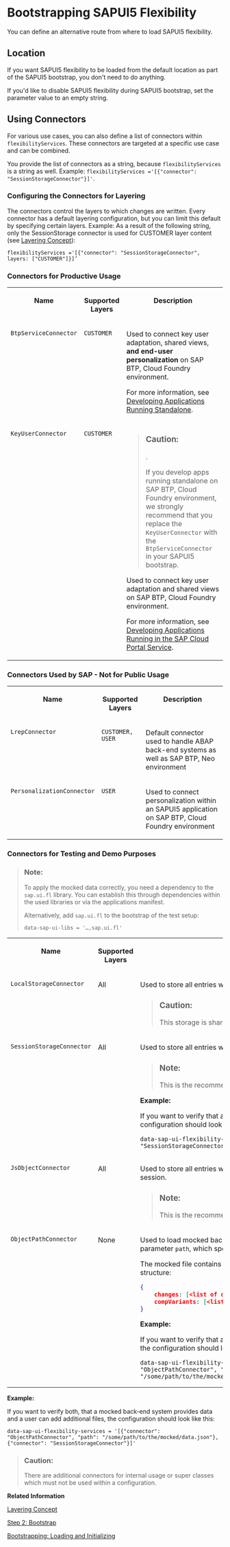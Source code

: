 <!-- loio642dab291a7b47ec9d46c39b3c482aba -->

# Bootstrapping SAPUI5 Flexibility

You can define an alternative route from where to load SAPUI5 flexibility.



<a name="loio642dab291a7b47ec9d46c39b3c482aba__section_ch4_3bf_pkb"/>

## Location

If you want SAPUI5 flexibility to be loaded from the default location as part of the SAPUI5 bootstrap, you don't need to do anything.

If you'd like to disable SAPUI5 flexibility during SAPUI5 bootstrap, set the parameter value to an empty string.



<a name="loio642dab291a7b47ec9d46c39b3c482aba__section_dwl_nbf_pkb"/>

## Using Connectors

For various use cases, you can also define a list of connectors within `flexibilityServices`. These connectors are targeted at a specific use case and can be combined.

You provide the list of connectors as a string, because `flexibilityServices` is a string as well. Example: `flexibilityServices ='[{"connector": "SessionStorageConnector"}]'`.



### Configuring the Connectors for Layering

The connectors control the layers to which changes are written. Every connector has a default layering configuration, but you can limit this default by specifying certain layers. Example: As a result of the following string, only the SessionStorage connector is used for CUSTOMER layer content \(see [Layering Concept](layering-concept-9e63057.md)\):

`flexibilityServices ='[{"connector": "SessionStorageConnector", layers: ["CUSTOMER"]}]’`



### Connectors for Productive Usage


<table>
<tr>
<th valign="top">

Name

</th>
<th valign="top">

Supported Layers

</th>
<th valign="top">

Description

</th>
</tr>
<tr>
<td valign="top">

`BtpServiceConnector`

</td>
<td valign="top">

`CUSTOMER`

</td>
<td valign="top">

Used to connect key user adaptation, shared views, **and end-user personalization** on SAP BTP, Cloud Foundry environment.

For more information, see [Developing Applications Running Standalone](https://help.sap.com/docs/UI5_FLEXIBILITY_KEY_USER/0f8b49c4dfc94bc0bda25a19aa93d5b2/7f1c8c8aa7e1487a9d79a0b001e8060b.html/?&version=Cloud#adding-sapui5-flexibility-services-to-the-sapui5-bootstrap).

</td>
</tr>
<tr>
<td valign="top">

`KeyUserConnector` 

</td>
<td valign="top">

`CUSTOMER`

</td>
<td valign="top">

> ### Caution:  
> .
> 
> If you develop apps running standalone on SAP BTP, Cloud Foundry environment, we strongly recommend that you replace the `KeyUserConnector` with the `BtpServiceConnector` in your SAPUI5 bootstrap.

Used to connect key user adaptation and shared views on SAP BTP, Cloud Foundry environment.

For more information, see [Developing Applications Running in the SAP Cloud Portal Service](https://help.sap.com/docs/UI5_FLEXIBILITY_KEY_USER/0f8b49c4dfc94bc0bda25a19aa93d5b2/55433c585c5a43ef96d9b8d4bc4bc464.html/?&version=Cloud#adding-sapui5-flexibility-services-to-the-sapui5-bootstrap).

</td>
</tr>
</table>



### Connectors Used by SAP - Not for Public Usage


<table>
<tr>
<th valign="top">

Name

</th>
<th valign="top">

Supported Layers

</th>
<th valign="top">

Description

</th>
</tr>
<tr>
<td valign="top">

`LrepConnector`

</td>
<td valign="top">

`CUSTOMER, USER`

</td>
<td valign="top">

Default connector used to handle ABAP back-end systems as well as SAP BTP, Neo environment

</td>
</tr>
<tr>
<td valign="top">

`PersonalizationConnector`

</td>
<td valign="top">

`USER`

</td>
<td valign="top">

Used to connect personalization within an SAPUI5 application on SAP BTP, Cloud Foundry environment

</td>
</tr>
</table>



### Connectors for Testing and Demo Purposes

> ### Note:  
> To apply the mocked data correctly, you need a dependency to the `sap.ui.fl` library. You can establish this through dependencies within the used libraries or via the applications manifest.
> 
> Alternatively, add `sap.ui.fl` to the bootstrap of the test setup:
> 
> ```html
> data-sap-ui-libs = '…,sap.ui.fl'
> ```


<table>
<tr>
<th valign="top">

Name

</th>
<th valign="top">

Supported Layers

</th>
<th valign="top">

Description

</th>
</tr>
<tr>
<td valign="top">

`LocalStorageConnector`

</td>
<td valign="top">

All

</td>
<td valign="top">

Used to store all entries within the local storage of the browser.

> ### Caution:  
> This storage is shared in case of parallel testing.



</td>
</tr>
<tr>
<td valign="top">

`SessionStorageConnector`

</td>
<td valign="top">

All

</td>
<td valign="top">

Used to store all entries within the session storage of the browser.

> ### Note:  
> This is the recommended connector for testing.

**Example:**

If you want to verify that a user can add additional files, the configuration should look like this:

```
data-sap-ui-flexibility-services = '[{"connector": "SessionStorageConnector"}]'
```



</td>
</tr>
<tr>
<td valign="top">

`JsObjectConnector`

</td>
<td valign="top">

All

</td>
<td valign="top">

Used to store all entries within a JSON object persisting only for the session.

> ### Note:  
> This is the recommended connector for testing.



</td>
</tr>
<tr>
<td valign="top">

`ObjectPathConnector`

</td>
<td valign="top">

None

</td>
<td valign="top">

Used to load mocked back-end responses. It needs an additional parameter `path`, which specifies the absolute path to the mock file.

The mocked file contains the data as JSON with the following structure:

```json
{
    changes: [<list of changes as JSON>],
    compVariants: [<list of filters for comp controls as JSON>]
}

```

**Example:**

If you want to verify that a mocked back-end system provides data, the configuration should look like this:

```
data-sap-ui-flexibility-services = '[{"connector": "ObjectPathConnector", "path": "/some/path/to/the/mocked/data.json"}]'
```



</td>
</tr>
</table>

**Example:**

If you want to verify both, that a mocked back-end system provides data and a user can add additional files, the configuration should look like this:

```
data-sap-ui-flexibility-services = '[{"connector": "ObjectPathConnector", "path": "/some/path/to/the/mocked/data.json"},{"connector": "SessionStorageConnector"}]'
```

> ### Caution:  
> There are additional connectors for internal usage or super classes which must not be used within a configuration.



**Related Information**  


[Layering Concept](layering-concept-9e63057.md "SAPUI5 flexibility uses a consistent layering concept to store the UI changes as semantic delta information. This layering concept applies consistently to all users of SAPUI5 flexibility (end users, key users, and developers).")

[Step 2: Bootstrap](../03_Get-Started/step-2-bootstrap-fe12df2.md "Before we can do something with SAPUI5, we need to load and initialize it. This process of loading and initializing SAPUI5 is called bootstrapping. Once this bootstrapping is finished, we simply display an alert.")

[Bootstrapping: Loading and Initializing](bootstrapping-loading-and-initializing-a04b0d1.md "To use SAPUI5 features in your HTML page, you have to load and initialize the SAPUI5 library.")

